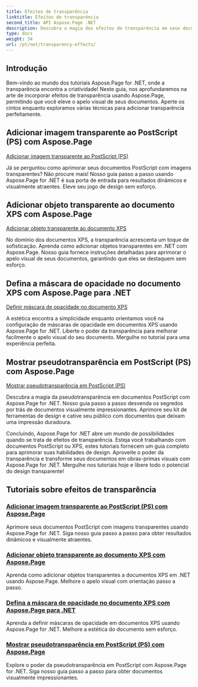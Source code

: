 ```yaml
---
title: Efeitos de transparência
linktitle: Efeitos de transparência
second_title: API Aspose.Page .NET
description: Descubra a magia dos efeitos de transparência em seus documentos com Aspose.Page .NET. Eleve seu design com tutoriais passo a passo para melhorias visuais impressionantes.
type: docs
weight: 34
url: /pt/net/transparency-effects/
---
```


## Introdução

Bem-vindo ao mundo dos tutoriais Aspose.Page for .NET, onde a transparência encontra a criatividade! Neste guia, nos aprofundaremos na arte de incorporar efeitos de transparência usando Aspose.Page, permitindo que você eleve o apelo visual de seus documentos. Aperte os cintos enquanto exploramos várias técnicas para adicionar transparência perfeitamente.

## Adicionar imagem transparente ao PostScript (PS) com Aspose.Page
[Adicionar imagem transparente ao PostScript (PS)](./add-transparent-image-to-postscript-ps/)

Já se perguntou como aprimorar seus documentos PostScript com imagens transparentes? Não procure mais! Nosso guia passo a passo usando Aspose.Page for .NET é sua porta de entrada para resultados dinâmicos e visualmente atraentes. Eleve seu jogo de design sem esforço.

## Adicionar objeto transparente ao documento XPS com Aspose.Page
[Adicionar objeto transparente ao documento XPS](./add-transparent-object-to-xps-document/)

No domínio dos documentos XPS, a transparência acrescenta um toque de sofisticação. Aprenda como adicionar objetos transparentes em .NET com Aspose.Page. Nosso guia fornece instruções detalhadas para aprimorar o apelo visual de seus documentos, garantindo que eles se destaquem sem esforço.

## Defina a máscara de opacidade no documento XPS com Aspose.Page para .NET
[Definir máscara de opacidade no documento XPS](./set-opacity-mask-in-xps-document/)

A estética encontra a simplicidade enquanto orientamos você na configuração de máscaras de opacidade em documentos XPS usando Aspose.Page for .NET. Liberte o poder da transparência para melhorar facilmente o apelo visual do seu documento. Mergulhe no tutorial para uma experiência perfeita.

## Mostrar pseudotransparência em PostScript (PS) com Aspose.Page
[Mostrar pseudotransparência em PostScript (PS)](./show-pseudo-transparency-in-postscript-ps/)

Descubra a magia da pseudotransparência em documentos PostScript com Aspose.Page for .NET. Nosso guia passo a passo desvenda os segredos por trás de documentos visualmente impressionantes. Aprimore seu kit de ferramentas de design e cative seu público com documentos que deixam uma impressão duradoura.

Concluindo, Aspose.Page for .NET abre um mundo de possibilidades quando se trata de efeitos de transparência. Esteja você trabalhando com documentos PostScript ou XPS, estes tutoriais fornecem um guia completo para aprimorar suas habilidades de design. Aproveite o poder da transparência e transforme seus documentos em obras-primas visuais com Aspose.Page for .NET. Mergulhe nos tutoriais hoje e libere todo o potencial do design transparente!
## Tutoriais sobre efeitos de transparência
### [Adicionar imagem transparente ao PostScript (PS) com Aspose.Page](./add-transparent-image-to-postscript-ps/)
Aprimore seus documentos PostScript com imagens transparentes usando Aspose.Page for .NET. Siga nosso guia passo a passo para obter resultados dinâmicos e visualmente atraentes.
### [Adicionar objeto transparente ao documento XPS com Aspose.Page](./add-transparent-object-to-xps-document/)
Aprenda como adicionar objetos transparentes a documentos XPS em .NET usando Aspose.Page. Melhore o apelo visual com orientação passo a passo.
### [Defina a máscara de opacidade no documento XPS com Aspose.Page para .NET](./set-opacity-mask-in-xps-document/)
Aprenda a definir máscaras de opacidade em documentos XPS usando Aspose.Page for .NET. Melhore a estética do documento sem esforço.
### [Mostrar pseudotransparência em PostScript (PS) com Aspose.Page](./show-pseudo-transparency-in-postscript-ps/)
Explore o poder da pseudotransparência em PostScript com Aspose.Page for .NET. Siga nosso guia passo a passo para obter documentos visualmente impressionantes.